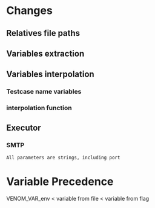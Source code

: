 # Changes

## Relatives file paths

## Variables extraction

## Variables interpolation

### Testcase name variables

### interpolation function

## Executor
### SMTP 
    All parameters are strings, including port


# Variable Precedence
VENOM_VAR_env < variable from file < variable from flag